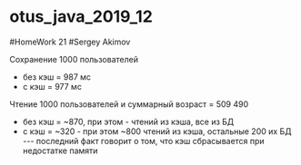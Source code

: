 # otus_java_2019_12
#HomeWork 21
#Sergey Akimov



Сохранение 1000 пользователей
- без кэш = 987 мс
- c кэш = 977 мс

Чтение 1000 пользователей и суммарный возраст = 509 490
- без кэш = ~870, при этом - чтений из кэша, все из БД
- c кэш = ~320 - при этом ~800 чтений из кэша, остальные 200 их БД
--- последний факт говорит о том, что кэш сбрасывается при недостатке памяти